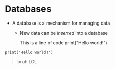 # Databases
- A database is a mechanism for managing data
    - New data can be *inserted* into a database

        This is a line of code
        print("Hello world!")

`print("Hello world!")`

>bruh LOL
